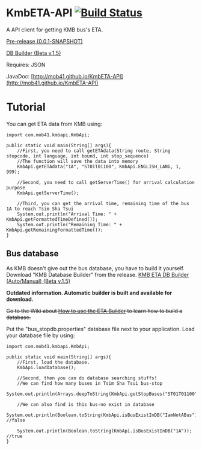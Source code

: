 # KmbETA-API [![Build Status](https://travis-ci.org/mob41/KmbETA-API.svg?branch=master)](https://travis-ci.org/mob41/KmbETA-API)
A API client for getting KMB bus's ETA.

[Pre-release (0.0.1-SNAPSHOT)](https://github.com/mob41/KmbETA-API/releases/tag/0.0.1-SNAPSHOT)

[DB Builder (Beta v.1.5)](https://github.com/mob41/KmbETA-DBBuilder/releases)

Requires: JSON

JavaDoc: [http://mob41.github.io/KmbETA-API](http://mob41.github.io/KmbETA-API)

# Tutorial
You can get ETA data from KMB using:
```
import com.mob41.kmbapi.KmbApi;

public static void main(String[] args){
    //First, you need to call getETAdata(String route, String stopcode, int language, int bound, int stop_sequence)
    //The function will save the data into memory
    KmbApi.getETAdata("1A", "ST01T01100", KmbApi.ENGLISH_LANG, 1, 999);
    
    //Second, you need to call getServerTime() for arrival calculation purpose
    KmbApi.getServerTime();
    
    //Third, you can get the arrival time, remaining time of the bus 1A to reach Tsim Sha Tsui
    System.out.println("Arrival Time: " + KmbApi.getFormattedTimeDefined());
    System.out.println("Remaining Time: " + KmbApi.getRemainingFormattedTime());
}
```
## Bus database
As KMB doesn't give out the bus database, you have to build it yourself.
Download "KMB Database Builder" from the release.
[KMB ETA DB Builder (Auto/Manual) (Beta v.1.5)](https://github.com/mob41/KmbETA-DBBuilder/releases)

<b>Outdated information. Automatic builder is built and available for download.</b>

~~Go to the Wiki about [How to use the ETA Builder](https://github.com/mob41/KmbETA-API/wiki/How-to-use-the-ETA-Builder) to learn how to build a database.~~

Put the "bus_stopdb.properties" database file next to your application.
Load your database file by using:
```
import com.mob41.kmbapi.KmbApi;

public static void main(String[] args){
    //First, load the database.
    KmbApi.loadDatabase();
    
    //Second, then you can do database searching stuffs!
    //We can find how many buses in Tsim Sha Tsui bus-stop
    System.out.println(Arrays.deepToString(KmbApi.getStopBuses("ST01T01100").toArray());
    
    //We can also find is this bus-no exist in database
    System.out.println(Boolean.toString(KmbApi.isBusExistInDB("IamNotABus")); //false
    
    System.out.println(Boolean.toString(KmbApi.isBusExistInDB("1A")); //true
}
```
